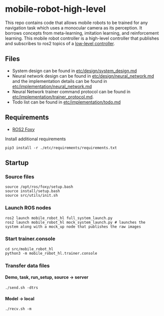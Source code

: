 # mobile-robot-high-level

This repo contains code that allows mobile robots to be trained for any navigation task which uses a monocular camera as its perception. It borrows concepts from meta-learning, imitation learning, and reinforcement learning. This mobile robot controller is a high-level controller that publishes and subscribes to ros2 topics of a [low-level controller](https://github.com/ruke1ire/mobile-robot-base).

## Files

- System design can be found in [etc/design/system_design.md](https://github.com/ruke1ire/mobile-robot-hl/blob/test_branch/etc/design/system_design.md)
- Neural network design can be found in [etc/design/neural_network.md](https://github.com/ruke1ire/mobile-robot-hl/blob/main/etc/design/neural_network.md) and the implementation details can be found in [etc/implementation/neural_network.md](https://github.com/ruke1ire/mobile-robot-hl/blob/main/etc/implementation/neural_network.md)
- Neural Network trainer command protocol can be found in [etc/implementation/trainer_protocol.md](https://github.com/ruke1ire/mobile-robot-hl/blob/main/etc/implementation/trainer_protocol.md).
- Todo list can be found in [etc/implementation/todo.md](https://github.com/ruke1ire/mobile-robot-hl/blob/main/etc/implementation/todo.md)

## Requirements

- [ROS2 Foxy](https://docs.ros.org/en/foxy/Installation.html)

Install additional requirements
```
pip3 install -r ./etc/requirements/requirements.txt
```

## Startup

### Source files

```
source /opt/ros/foxy/setup.bash
source install/setup.bash
source src/utils/init.sh
```

### Launch ROS nodes

```
ros2 launch mobile_robot_hl full_system_launch.py 
ros2 launch mobile_robot_hl mock_system_launch.py # launches the system along with a mock_up node that publishes the raw images
```

### Start trainer.console

```
cd src/mobile_robot_hl
python3 -m mobile_robot_hl.trainer.console
```

### Transfer data files

#### Demo, task, run_setup, source -> server
```
./send.sh -dtrs
```

#### Model -> local

```
./recv.sh -m
```